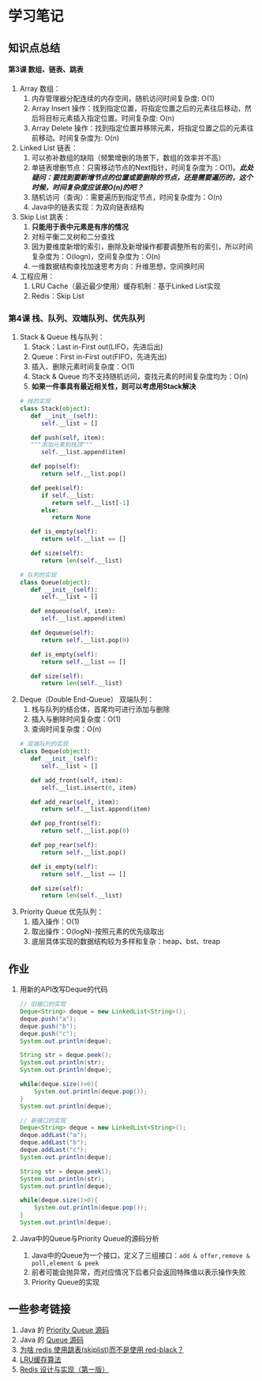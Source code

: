 # 学习笔记
## 知识点总结
#### 第3课 数组、链表、跳表
1. Array 数组：
   1. 内存管理器分配连续的内存空间，随机访问时间复杂度: O(1)
   2. Array Insert 操作：找到指定位置，将指定位置之后的元素往后移动，然后将目标元素插入指定位置。时间复杂度: O(n)
   3. Array Delete 操作：找到指定位置并移除元素，将指定位置之后的元素往前移动。时间复杂度为: O(n)
2. Linked List 链表：
   1. 可以弥补数组的缺陷（频繁增删的场景下，数组的效率并不高）
   2. 单链表增删节点：只需移动节点的Next指针，时间复杂度为：O(1)。***此处疑问：要找到要新增节点的位置或要删除的节点，还是需要遍历的，这个时候，时间复杂度应该是O(n)的吧？***
   3. 随机访问（查询）：需要遍历到指定节点，时间复杂度为：O(n)
   4. Java中的链表实现：为双向链表结构
3. Skip List 跳表：
   1. **只能用于表中元素是有序的情况**
   2. 对标平衡二叉树和二分查找
   3. 因为要维度新增的索引，删除及新增操作都要调整所有的索引，所以时间复杂度为：O(logn)，空间复杂度为：O(n)
   4. 一维数据结构查找加速思考方向：升维思想，空间换时间
4. 工程应用：
   1. LRU Cache（最近最少使用）缓存机制：基于Linked List实现
   2. Redis：Skip List

### 第4课 栈、队列、双端队列、优先队列
1. Stack & Queue 栈与队列：
   1. Stack：Last in-First out(LIFO，先进后出)
   2. Queue：First in-First out(FIFO，先进先出)
   3. 插入、删除元素时间复杂度：O(1)
   4. Stack & Queue 均不支持随机访问，查找元素的时间复杂度均为：O(n)
   5. **如果一件事具有最近相关性，则可以考虑用Stack解决**
   ```python
   # 栈的实现
   class Stack(object):
      def __init__(self):
         self.__list = []

      def push(self, item):
      """添加元素到栈顶"""
         self.__list.append(item)

      def pop(self):
         return self.__list.pop()

      def peek(self):
         if self.__list:
            return self.__list[-1]
         else:
            return None

      def is_empty(self):
         return self.__list == []

      def size(self):
         return len(self.__list)

   # 队列的实现
   class Queue(object):
      def __init__(self):
         self.__list = []

      def enqueue(self, item):
         self.__list.append(item)

      def dequeue(self):
         return self.__list.pop(0)

      def is_empty(self):
         return self.__list == []

      def size(self):
         return len(self.__list)
   ```
2. Deque（Double End-Queue） 双端队列：
   1. 栈与队列的结合体，首尾均可进行添加与删除
   2. 插入与删除时间复杂度：O(1)
   3. 查询时间复杂度：O(n)
   ```python
   # 双端队列的实现
   class Deque(object):
      def __init__(self):
         self.__list = []

      def add_front(self, item):
         self.__list.insert(0, item)

      def add_rear(self, item):
         return self.__list.append(item)

      def pop_front(self):
         return self.__list.pop(0)

      def pop_rear(self):
         return self.__list.pop()

      def is_empty(self):
         return self.__list == []

      def size(self):
         return len(self.__list)
   ```
3. Priority Queue 优先队列：
   1. 插入操作：O(1)
   2. 取出操作：O(logN)-按照元素的优先级取出
   3. 底层具体实现的数据结构较为多样和复杂：heap、bst、treap


## 作业
1. 用新的API改写Deque的代码
   
   ```java
   // 旧接口的实现
   Deque<String> deque = new LinkedList<String>();
   deque.push("a");
   deque.push("b");
   deque.push("c");
   System.out.println(deque);

   String str = deque.peek();
   System.out.println(str);
   System.out.println(deque);

   while(deque.size()>0){
       System.out.println(deque.pop());
   }
   System.out.println(deque);

   // 新接口的实现
   Deque<String> deque = new LinkedList<String>();
   deque.addLast("a");
   deque.addLast("b");
   deque.addLast("c");
   System.out.println(deque);

   String str = deque.peek();
   System.out.println(str);
   System.out.println(deque);

   while(deque.size()>0){
       System.out.println(deque.pop());
   }
   System.out.println(deque);
   ```
2. Java中的Queue与Priority Queue的源码分析
   1. Java中的Queue为一个接口，定义了三组接口：`add & offer,remove & poll,element & peek` 
   2. 前者可能会抛异常，而对应情况下后者只会返回特殊值以表示操作失败
   3. Priority Queue的实现

## 一些参考链接
1. Java 的 [Priority Queue 源码](http://fuseyism.com/classpath/doc/java/util/PriorityQueue-source.html)
2. Java 的 [Queue 源码](http://fuseyism.com/classpath/doc/java/util/Queue-source.html)
3. [为啥 redis 使用跳表(skiplist)而不是使用 red-black？](https://www.zhihu.com/question/20202931)
4. [LRU缓存算法](https://www.jianshu.com/p/b1ab4a170c3c)
5. [Redis 设计与实现（第一版）](https://redisbook.readthedocs.io/en/latest/index.html)

